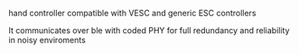 hand controller compatible with VESC and generic ESC controllers 

It communicates over ble with coded PHY for full redundancy and reliability in noisy enviroments
